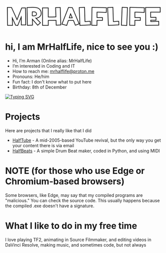![logo](logo.png "logo")

# hi, I am MrHalfLife, nice to see you :)

* Hi, I’m Arman (Online alias: MrHalfLife)
* I’m interested in Coding and IT
* How to reach me: mrhalflife@proton.me
* Pronouns: He/him
* Fun fact: I don't know what to put here
* Birthday: 8th of December

[![Typing SVG](https://readme-typing-svg.demolab.com?font=Fira+Code&pause=1000&width=435&lines=Welcome+to+MrHalfLife280's+profile;Thanks+for+viewing+my+profile;have+a+nice+day)](https://git.io/typing-svg)

# Projects
Here are projects that I really like that I did
* [HalfTube](https://halftube.neocities.org/) - A mid-2005-based YouTube revival, but the only way you get your content there is via email
* [HalfBeats](https://github.com/MrHalfLife280/HalfBeats) - A simple Drum Beat maker, coded in Python, and using MIDI

# NOTE (for those who use Edge or Chromium-based browsers)

Some browsers, like Edge, may say that my compiled programs are "malicious." You can check the source code. This usually happens because the compiled .exe doesn't have a signature.

# What I like to do in my free time

I love playing TF2, animating in Source Filmmaker, and editing videos in DaVinci Resolve, making music, and sometimes code, but not always


<!---
MrHalfLife280/MrHalfLife280 is a ✨ special ✨ repository because its `README.md` (this file) appears on your GitHub profile.
You can click the Preview link to take a look at your changes.
--->

